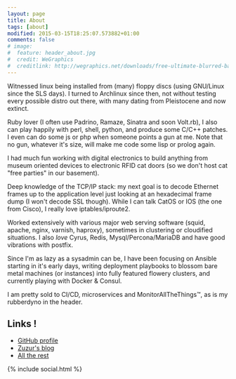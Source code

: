```yaml
---
layout: page
title: About
tags: [about]
modified: 2015-03-15T18:25:07.573882+01:00
comments: false
# image:
#  feature: header_about.jpg
#  credit: WeGraphics
#  creditlink: http://wegraphics.net/downloads/free-ultimate-blurred-background-pack/
---
```


Witnessed linux being installed from (many) floppy discs (using GNU/Linux since
the SLS days). I turned to Archlinux since then, not without testing every
possible distro out there, with many dating from Pleistocene and now extinct.

Ruby lover (I often use Padrino, Ramaze, Sinatra and soon Volt.rb), I also can
play happily with perl, shell, python, and produce some C/C++ patches. I even
can do some js or php when someone points a gun at me. Note that no gun,
whatever it's size, will make me code some lisp or prolog again.

I had much fun working with digital electronics to build anything from museum
oriented devices to electronic RFID cat doors (so we don't host cat "free
parties" in our basement).

Deep knowledge of the TCP/IP stack: my next goal is to decode Ethernet frames up
to the application level just looking at an hexadecimal frame dump (I won't
decode SSL though). While I can talk CatOS or IOS (the one from Cisco), I really
love iptables/iproute2.

Worked extensively with various major web serving software (squid, apache,
nginx, varnish, haproxy), sometimes in clustering or cloudified situations. I
also _love_ Cyrus, Redis, Mysql/Percona/MariaDB and have good vibrations with
postfix.

Since I'm as lazy as a sysadmin can be, I have been focusing on Ansible starting
in it's early days, writing deployment playbooks to blossom bare metal machines
(or instances) into fully featured flowery clusters, and currently playing with Docker & Consul.

I am pretty sold to CI/CD, microservices and MonitorAllTheThings™, as is my rubberdyno in the header.

## Links !

- [GitHub profile](https://github.com/leucos)
- [Zuzur's blog](http://arzur.net/octopress/)
- [All the rest](https://delicious.com/leucos)

{% include social.html %}
